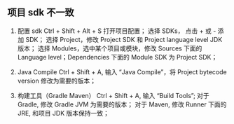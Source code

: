 ## 项目 sdk 不一致
1. 配置 sdk 
Ctrl + Shift + Alt + S 打开项目配置；
选择 SDKs， 点击 + 或 - 添加 SDK；
选择 Project，修改 Project SDK 和 Project language level JDK 版本；
选择 Modules，选中某个项目或模块，修改 Sources 下面的 Language level；Dependencies 下面的 Module SDK 为 Project SDK；

2. Java Compile
Ctrl + Shift + A, 输入 “Java Compile”，将 Project bytecode version 修改为需要的版本；

3. 构建工具（Gradle Maven）
Ctrl + Shift + A, 输入 “Build Tools”;
对于 Gradle, 修改 Gradle JVM 为需要的版本；
对于 Maven, 修改 Runner 下面的 JRE, 和项目 JDK 版本保持一致；